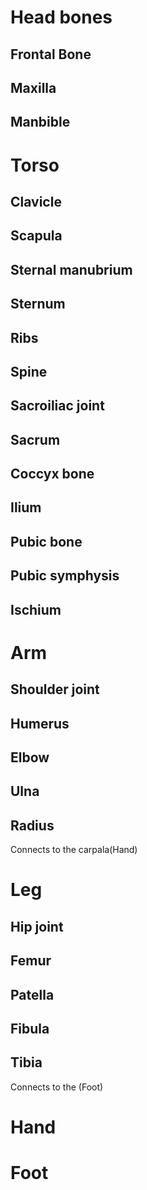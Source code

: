 # Head bones
## Frontal Bone
## Maxilla
## Manbible

# Torso
## Clavicle
## Scapula
## Sternal manubrium
## Sternum
## Ribs

## Spine
## Sacroiliac joint
## Sacrum
## Coccyx bone

## Ilium
## Pubic bone
## Pubic symphysis
## Ischium



# Arm
## Shoulder joint
## Humerus
## Elbow
## Ulna
## Radius
Connects to the carpala(Hand)

# Leg
## Hip joint
## Femur
## Patella
## Fibula
## Tibia
Connects to the (Foot)

# Hand

# Foot
